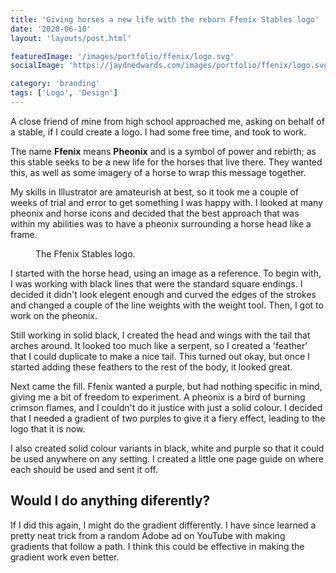 ```yaml
---
title: 'Giving horses a new life with the reborn Ffenix Stables logo'
date: '2020-06-10'
layout: 'layouts/post.html'

featuredImage: '/images/portfolio/ffenix/logo.svg'
socialImage: 'https://jaydnedwards.com/images/portfolio/ffenix/logo.svg'

category: 'branding'
tags: ['Logo', 'Design']
---
```


A close friend of mine from high school approached me, asking on behalf of a stable, if I could create a logo. I had some free time, and took to work.

The name **Ffenix** means **Pheonix** and is a symbol of power and rebirth; as this stable seeks to be a new life for the horses that live there. They wanted this, as well as some imagery of a horse to wrap this message together.

My skills in Illustrator are amateurish at best, so it took me a couple of weeks of trial and error to get something I was happy with. I looked at many pheonix and horse icons and decided that the best approach that was within my abilities was to have a pheonix surrounding a horse head like a frame.

<figure>
<img src="/images/portfolio/ffenix/logo.svg" alt="" />
<figcaption>The Ffenix Stables logo.</figcaption>
</figure>

I started with the horse head, using an image as a reference. To begin with, I was working with black lines that were the standard square endings. I decided it didn't look elegent enough and curved the edges of the strokes and changed a couple of the line weights with the weight tool. Then, I got to work on the pheonix.

Still working in solid black, I created the head and wings with the tail that arches around. It looked too much like a serpent, so I created a 'feather' that I could duplicate to make a nice tail. This turned out okay, but once I started adding these feathers to the rest of the body, it looked great. 

Next came the fill. Ffenix wanted a purple, but had nothing specific in mind, giving me a bit of freedom to experiment. A pheonix is a bird of burning crimson flames, and I couldn't do it justice with just a solid colour. I decided that I needed a gradient of two purples to give it a fiery effect, leading to the logo that it is now.

I also created solid colour variants in black, white and purple so that it could be used anywhere on any setting. I created a little one page guide on where each should be used and sent it off.

## Would I do anything diferently?
If I did this again, I might do the gradient differently. I have since learned a pretty neat trick from a random Adobe ad on YouTube with making gradients that follow a path. I think this could be effective in making the gradient work even better.